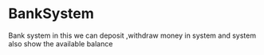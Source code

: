 # BankSystem
Bank system in this we can deposit ,withdraw money in system and system also show the available balance
